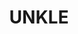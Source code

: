 ---
title: "UNKLE"
summary: "UNKLE are a British band founded in 1992 by James Lavelle. Former members: Tim Goldsworthy Kudo DJ Shadow Richard File Pablo Clements When playing live they were also joined by The Scratch Perverts DJs & &"
image: "unkle.jpg"
---